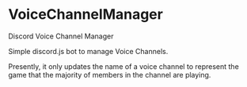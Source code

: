 # VoiceChannelManager
Discord Voice Channel Manager

Simple discord.js bot to manage Voice Channels.

Presently, it only updates the name of a voice channel to represent the game that the majority of members in the channel are playing.
